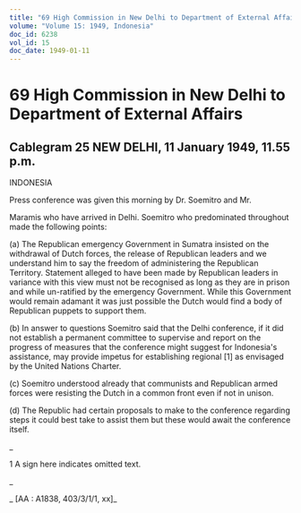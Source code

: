 ```yaml
---
title: "69 High Commission in New Delhi to Department of External Affairs"
volume: "Volume 15: 1949, Indonesia"
doc_id: 6238
vol_id: 15
doc_date: 1949-01-11
---
```


# 69 High Commission in New Delhi to Department of External Affairs

## Cablegram 25 NEW DELHI, 11 January 1949, 11.55 p.m.

INDONESIA

Press conference was given this morning by Dr. Soemitro and Mr.

Maramis who have arrived in Delhi. Soemitro who predominated throughout made the following points:

(a) The Republican emergency Government in Sumatra insisted on the withdrawal of Dutch forces, the release of Republican leaders and we understand him to say the freedom of administering the Republican Territory. Statement alleged to have been made by Republican leaders in variance with this view must not be recognised as long as they are in prison and while un-ratified by the emergency Government. While this Government would remain adamant it was just possible the Dutch would find a body of Republican puppets to support them.

(b) In answer to questions Soemitro said that the Delhi conference, if it did not establish a permanent committee to supervise and report on the progress of measures that the conference might suggest for Indonesia's assistance, may provide impetus for establishing regional [1] as envisaged by the United Nations Charter.

(c) Soemitro understood already that communists and Republican armed forces were resisting the Dutch in a common front even if not in unison.

(d) The Republic had certain proposals to make to the conference regarding steps it could best take to assist them but these would await the conference itself.

_

1 A sign here indicates omitted text.

_

_ [AA : A1838, 403/3/1/1, xx]_
